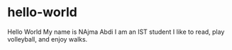 # hello-world
Hello World
My name is NAjma Abdi
I am an IST student
I like to read, play volleyball, and enjoy walks. 

